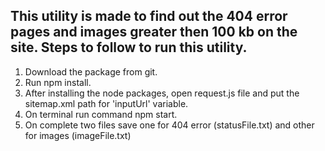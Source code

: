 ## This utility is made to find out the 404 error pages and images greater then 100 kb on the site. Steps to follow to run this utility.

1. Download the package from git.
2. Run npm install.
3. After installing the node packages, open request.js file and put the sitemap.xml path for 'inputUrl' variable.
4. On terminal run command npm start.
5. On complete two files save one for 404 error (statusFile.txt) and other for images (imageFile.txt)